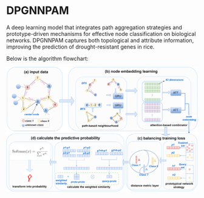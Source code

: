 # DPGNNPAM
A deep learning model that integrates path aggregation strategies and prototype-driven mechanisms for effective node classification on biological networks. DPGNNPAM captures both topological and attribute information, improving the prediction of drought-resistant genes in rice.

Below is the algorithm flowchart:

![Algorithm-Flowchart](https://github.com/lucky0172/DPGNNPAM/blob/91751cddbee278d013b07a8ef5d63052362e75b5/result/Algorithm.png)
